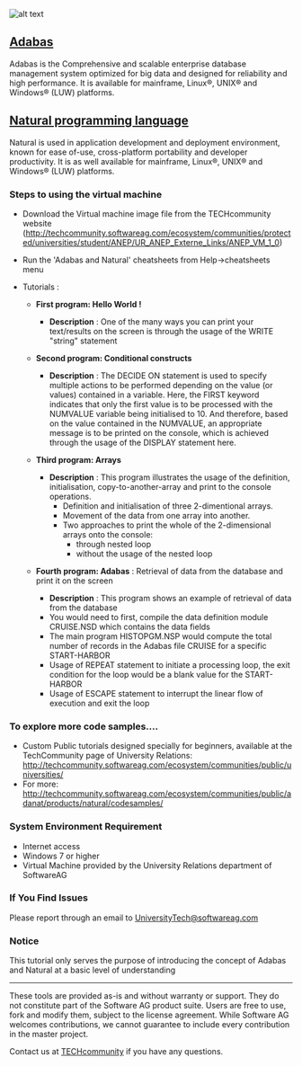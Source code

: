 ![alt text](https://cloud.githubusercontent.com/assets/25740455/25938714/7f4c321c-3630-11e7-9dca-db5877727731.jpg)

## [Adabas](http://www2.softwareag.com/corporate/products/adabas_natural/adabas/default.aspx)
Adabas is the Comprehensive and scalable enterprise database management system optimized for big data and designed for reliability and high performance. It is available for mainframe, Linux®, UNIX® and Windows® (LUW) platforms.


## [Natural programming language](http://www2.softwareag.com/corporate/products/adabas_natural/natural/default.aspx)

Natural is used in application development and deployment environment, known for ease of-use, cross-platform portability and developer productivity. It is as well available for mainframe, Linux®, UNIX® and Windows® (LUW) platforms.

### Steps to using the virtual machine 
 * Download the Virtual machine image file from the TECHcommunity website
 (http://techcommunity.softwareag.com/ecosystem/communities/protected/universities/student/ANEP/UR_ANEP_Externe_Links/ANEP_VM_1_0)
 * Run the 'Adabas and Natural' cheatsheets from Help->cheatsheets menu
 * Tutorials :
 
    - <b>First program: Hello World !</b>
      * <b>Description</b> : One of the many ways you can print your text/results on the screen is through the usage of the WRITE "string" statement
      
    - <b>Second program: Conditional constructs</b>
      * <b>Description</b> : The DECIDE ON statement is used to specify multiple actions to be performed depending on the value (or values) contained in a variable. Here, the FIRST keyword indicates that only the first value is to be processed with the NUMVALUE variable being initialised to 10. And therefore, based on the value contained in the NUMVALUE, an appropriate message is to be printed on the console, which is achieved through the usage of the DISPLAY statement here.
        
    - <b>Third program: Arrays</b>
      * <b>Description</b> : This program illustrates the usage of the definition, initialisation, copy-to-another-array and print to the console operations.
         * Definition and initialisation of three 2-dimentional arrays.
         * Movement of the data from one array into another.
         * Two approaches to print the whole of the 2-dimensional arrays onto the console:
            * through nested loop
            * without the usage of the nested loop
        
   - <b>Fourth program: Adabas</b> : Retrieval of data from the database and print it on the screen
       * <b>Description</b> : This program shows an example of retrieval of data from the database
       * You would need to first, compile the data definition module CRUISE.NSD which contains the data fields 
       * The main program HISTOPGM.NSP would compute the total number of records in the Adabas file CRUISE for a specific START-HARBOR
       * Usage of REPEAT statement to initiate a processing loop, the exit condition for the loop would be a blank value for the START-HARBOR
       * Usage of ESCAPE statement to interrupt the linear flow of execution and exit the loop
 
### To explore more code samples....
  - Custom Public tutorials designed specially for beginners, available at the TechCommunity page of University Relations: http://techcommunity.softwareag.com/ecosystem/communities/public/universities/ 
  - For more: http://techcommunity.softwareag.com/ecosystem/communities/public/adanat/products/natural/codesamples/
 
### System Environment Requirement

 * Internet access
 * Windows 7 or higher
 * Virtual Machine provided by the University Relations department of SoftwareAG 
  

### If You Find Issues
Please report through an email to UniversityTech@softwareag.com

### Notice
This tutorial only serves the purpose of introducing the concept of Adabas and Natural at a basic level of understanding

  ______________________
These tools are provided as-is and without warranty or support. They do not constitute part of the Software AG product suite. Users are free to use, fork and modify them, subject to the license agreement. While Software AG welcomes contributions, we cannot guarantee to include every contribution in the master project.	

Contact us at [TECHcommunity](mailto:technologycommunity@softwareag.com?subject=Github/SoftwareAG) if you have any questions.
